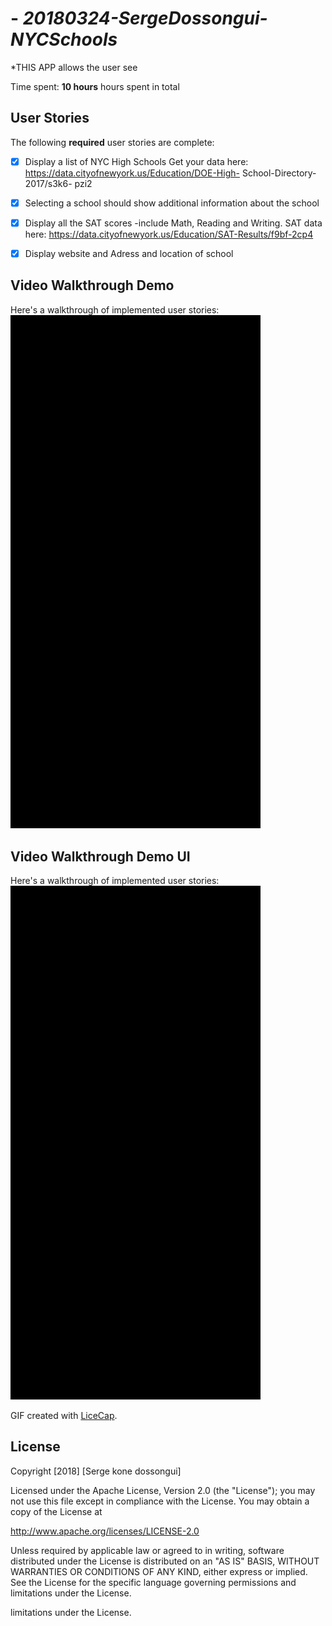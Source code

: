 # - *20180324-SergeDossongui-NYCSchools*

*THIS APP   allows the user see

Time spent: **10 hours** hours spent in total

## User Stories

The following **required** user stories are complete:

-[x] Display a list of NYC High Schools Get your data here: https://data.cityofnewyork.us/Education/DOE-High- School-Directory-2017/s3k6- pzi2

-[x] Selecting a school should show additional information about the school

-[x] Display all the SAT scores -include Math,  Reading and Writing. SAT data here: https://data.cityofnewyork.us/Education/SAT-Results/f9bf-2cp4

-[x] Display website and Adress and  location of school


## Video Walkthrough Demo

Here's a walkthrough of implemented user stories:
<img src='https://github.com/kddior/20180324-SergeDossongui-NYCSchools/blob/master/Demo.gif' width='400' alt='Video Walkthrough' />

## Video Walkthrough Demo UI

Here's a walkthrough of implemented user stories:
<img src='https://github.com/kddior/20180324-SergeDossongui-NYCSchools/blob/master/DemoUITest.gif' width='400' alt='Video Walkthrough' />


GIF created with [LiceCap](http://www.cockos.com/licecap/).



## License

Copyright [2018] [Serge kone dossongui]

Licensed under the Apache License, Version 2.0 (the "License");
you may not use this file except in compliance with the License.
You may obtain a copy of the License at

http://www.apache.org/licenses/LICENSE-2.0

Unless required by applicable law or agreed to in writing, software
distributed under the License is distributed on an "AS IS" BASIS,
WITHOUT WARRANTIES OR CONDITIONS OF ANY KIND, either express or implied.
See the License for the specific language governing permissions and
limitations under the License.

limitations under the License.

